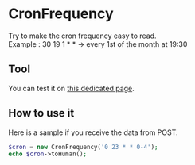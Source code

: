 CronFrequency
=============

Try to make the cron frequency easy to read.  
Example : 30 19 1 * * -> every 1st of the month at 19:30

Tool
-------------------------

You can test it on [this dedicated page](http://louis.hatier.me/cron-frequency/).

How to use it
-------------------------

Here is a sample if you receive the data from POST.

```php
$cron = new CronFrequency('0 23 * * 0-4');
echo $cron->toHuman();
```